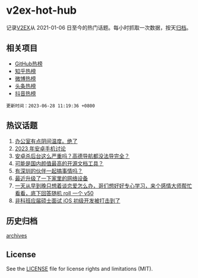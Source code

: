 # v2ex-hot-hub

 记录[V2EX](https://www.v2ex.com/)从 2021-01-06 日至今的热门话题。每小时抓取一次数据，按天[归档](archives)。
 
 ## 相关项目

- [GitHub热榜](https://github.com/snaildev/github-hot-hub)
- [知乎热榜](https://github.com/snaildev/zhihu-hot-hub)
- [微博热榜](https://github.com/snaildev/weibo-hot-hub)
- [头条热榜](https://github.com/snaildev/toutiao-hot-hub)
- [抖音热榜](https://github.com/snaildev/douyin-hot-hub)


 `更新时间：2023-06-28 11:19:36 +0800`

## 热议话题

1. [办公室有点阴间温度。绝了](https://www.v2ex.com/t/952044)
1. [2023 年安卓手机讨论](https://www.v2ex.com/t/952026)
1. [安卓杀后台这么严重吗？高德导航都没法导完全？](https://www.v2ex.com/t/952213)
1. [可能是国内颜值最高的开源文档工具？](https://www.v2ex.com/t/952265)
1. [有深圳的伙伴一起搞事情吗？](https://www.v2ex.com/t/952034)
1. [最近升级了一下家里的网络设备](https://www.v2ex.com/t/952109)
1. [一天从早到晚只想着谈恋爱怎么办，哥们想好好专心学习，来个感情大师帮忙看看，底下回答随机 roll 一个 v50](https://www.v2ex.com/t/952272)
1. [非科班应届硕士面试 iOS 初级开发被打击到了](https://www.v2ex.com/t/952264)

## 历史归档

[archives](archives)

## License

See the [LICENSE](LICENSE) file for license rights and limitations (MIT).

